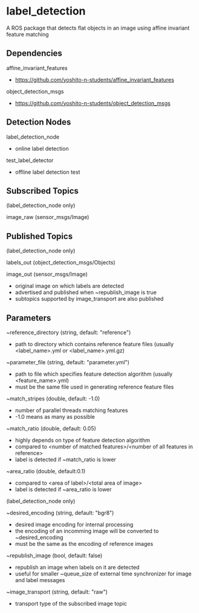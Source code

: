 # label_detection
A ROS package that detects flat objects in an image using affine invariant feature matching

## Dependencies
affine_invariant_features
* https://github.com/yoshito-n-students/affine_invariant_features

object_detection_msgs
* https://github.com/yoshito-n-students/object_detection_msgs

## Detection Nodes
label_detection_node
* online label detection

test_label_detector
* offline label detection test

## Subscribed Topics
(label_detection_node only)

image_raw (sensor_msgs/Image)

## Published Topics
(label_detection_node only)

labels_out (object_detection_msgs/Objects)

image_out (sensor_msgs/Image)
* original image on which labels are detected
* advertised and published when ~republish_image is true
* subtopics supported by image_transport are also published

## Parameters
~reference_directory (string, default: "reference")
* path to directory which contains reference feature files (usually <label_name>.yml or <label_name>.yml.gz)

~parameter_file (string, default: "parameter.yml")
* path to file which specifies feature detection algorithm (usually <feature_name>.yml)
* must be the same file used in generating reference feature files

~match_stripes (double, default: -1.0)
* number of parallel threads matching features
* -1.0 means as many as possible

~match_ratio (double, default: 0.05)
* highly depends on type of feature detection algorithm
* compared to \<number of matched features>/\<number of all features in reference>
* label is detected if ~match_ratio is lower

~area_ratio (double, default:0.1)
* compared to \<area of label>/\<total area of image>
* label is detected if ~area_ratio is lower

(label_detection_node only)

~desired_encoding (string, default: "bgr8")
* desired image encoding for internal processing
* the encoding of an incomming image will be converted to ~desired_encoding
* must be the same as the encoding of reference images

~republish_image (bool, default: false)
* republish an image when labels on it are detected
* useful for smaller ~queue_size of external time synchronizer for image and label messages

~image_transport (string, default: "raw")
* transport type of the subscribed image topic
